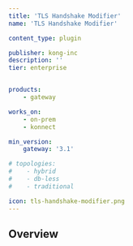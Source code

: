 ```yaml
---
title: 'TLS Handshake Modifier'
name: 'TLS Handshake Modifier'

content_type: plugin

publisher: kong-inc
description: ''
tier: enterprise


products:
    - gateway

works_on:
    - on-prem
    - konnect

min_version:
    gateway: '3.1'

# topologies:
#    - hybrid
#    - db-less
#    - traditional

icon: tls-handshake-modifier.png
---
```


## Overview
